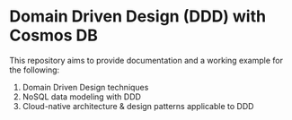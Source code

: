 # Domain Driven Design (DDD) with Cosmos DB

This repository aims to provide documentation and a working example for the following:

1. Domain Driven Design techniques
2. NoSQL data modeling with DDD
3. Cloud-native architecture & design patterns applicable to DDD
